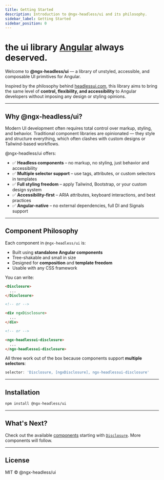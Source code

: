 ```yaml
---
title: Getting Started
description: Introduction to @ngx-headless/ui and its philosophy.
sidebar_label: Getting Started
sidebar_position: 0
---
```


# the ui library [Angular](https://angular.dev/) always deserved.

Welcome to **@ngx-headless/ui** — a library of unstyled, accessible, and composable UI primitives for Angular.

Inspired by the philosophy behind [headlessui.com](https://headlessui.com), this library aims to bring the same level of **control, flexibility, and accessibility** to Angular developers without imposing any design or styling opinions.

---

## Why @ngx-headless/ui?

Modern UI development often requires total control over markup, styling, and behavior. Traditional component libraries are opinionated — they style and structure everything, which often clashes with custom designs or Tailwind-based workflows.

@ngx-headless/ui offers:

- ✅ **Headless components** – no markup, no styling, just behavior and accessibility
- ✅ **Multiple selector support** – use tags, attributes, or custom selectors in templates
- ✅ **Full styling freedom** – apply Tailwind, Bootstrap, or your custom design system
- ✅ **Accessibility-first** – ARIA attributes, keyboard interactions, and best practices
- ✅ **Angular-native** – no external dependencies, full DI and Signals support

---

## Component Philosophy

Each component in `@ngx-headless/ui` is:

- Built using **standalone Angular components**
- Tree-shakable and small in size
- Designed for **composition** and **template freedom**
- Usable with any CSS framework

You can write:

```html
<Disclosure>
  ...
</Disclosure>

<!-- or -->

<div ngxDisclosure>
  ...
</div>

<!-- or -->

<ngx-headlessui-disclosure>
  ...
</ngx-headlessui-disclosure>
```

All three work out of the box because components support **multiple selectors**:

```ts
selector: 'Disclosure, [ngxDisclosure], ngx-headlessui-disclosure'
```

---

## Installation

```bash
npm install @ngx-headless/ui
```

---

## What's Next?

Check out the available [components](./category/components) starting with [`Disclosure`](./components/disclosure). More components will follow.

---

## License

MIT © @ngx-headless/ui

